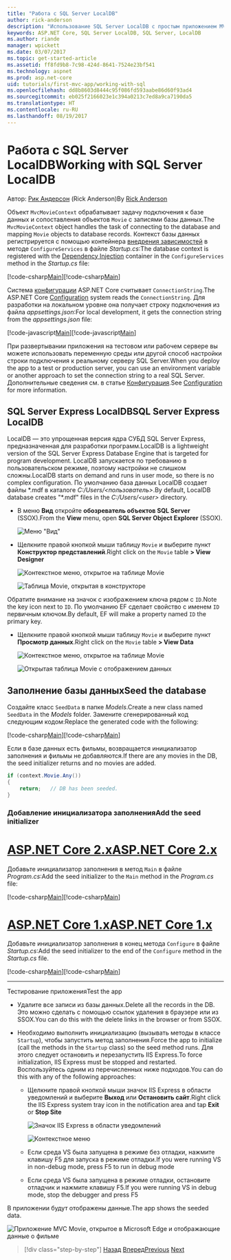 ```yaml
---
title: "Работа с SQL Server LocalDB"
author: rick-anderson
description: "Использование SQL Server LocalDB с простым приложением MVC"
keywords: ASP.NET Core, SQL Server LocalDB, SQL Server, LocalDB
ms.author: riande
manager: wpickett
ms.date: 03/07/2017
ms.topic: get-started-article
ms.assetid: ff8fd9b8-7c98-424d-8641-7524e23bf541
ms.technology: aspnet
ms.prod: asp.net-core
uid: tutorials/first-mvc-app/working-with-sql
ms.openlocfilehash: dd8b8603d8444c95f086fd593aabe86d60f93ad4
ms.sourcegitcommit: eb025f2166023e1c394a0213c7ed8a9ca7190da5
ms.translationtype: HT
ms.contentlocale: ru-RU
ms.lasthandoff: 08/19/2017
---
```

# <a name="working-with-sql-server-localdb"></a><span data-ttu-id="6428b-104">Работа с SQL Server LocalDB</span><span class="sxs-lookup"><span data-stu-id="6428b-104">Working with SQL Server LocalDB</span></span>

<span data-ttu-id="6428b-105">Автор: [Рик Андерсон](https://twitter.com/RickAndMSFT) (Rick Anderson)</span><span class="sxs-lookup"><span data-stu-id="6428b-105">By [Rick Anderson](https://twitter.com/RickAndMSFT)</span></span>

<span data-ttu-id="6428b-106">Объект `MvcMovieContext` обрабатывает задачу подключения к базе данных и сопоставления объектов `Movie` с записями базы данных.</span><span class="sxs-lookup"><span data-stu-id="6428b-106">The `MvcMovieContext` object handles the task of connecting to the database and mapping `Movie` objects to database records.</span></span> <span data-ttu-id="6428b-107">Контекст базы данных регистрируется с помощью контейнера [внедрения зависимостей](xref:fundamentals/dependency-injection) в методе `ConfigureServices` в файле *Startup.cs*:</span><span class="sxs-lookup"><span data-stu-id="6428b-107">The database context is registered with the [Dependency Injection](xref:fundamentals/dependency-injection) container in the `ConfigureServices` method in the *Startup.cs* file:</span></span>

<span data-ttu-id="6428b-108">[!code-csharp[Main](../../tutorials/first-mvc-app/start-mvc/sample/MvcMovie/Startup.cs?name=ConfigureServices&highlight=6-7)]</span><span class="sxs-lookup"><span data-stu-id="6428b-108">[!code-csharp[Main](../../tutorials/first-mvc-app/start-mvc/sample/MvcMovie/Startup.cs?name=ConfigureServices&highlight=6-7)]</span></span>

<span data-ttu-id="6428b-109">Система [конфигурации](xref:fundamentals/configuration) ASP.NET Core считывает `ConnectionString`.</span><span class="sxs-lookup"><span data-stu-id="6428b-109">The ASP.NET Core [Configuration](xref:fundamentals/configuration) system reads the `ConnectionString`.</span></span> <span data-ttu-id="6428b-110">Для разработки на локальном уровне она получает строку подключения из файла *appsettings.json*:</span><span class="sxs-lookup"><span data-stu-id="6428b-110">For local development, it gets the connection string from the *appsettings.json* file:</span></span>

<span data-ttu-id="6428b-111">[!code-javascript[Main](start-mvc/sample/MvcMovie/appsettings.json?highlight=2&range=8-10)]</span><span class="sxs-lookup"><span data-stu-id="6428b-111">[!code-javascript[Main](start-mvc/sample/MvcMovie/appsettings.json?highlight=2&range=8-10)]</span></span>

<span data-ttu-id="6428b-112">При развертывании приложения на тестовом или рабочем сервере вы можете использовать переменную среды или другой способ настройки строки подключения к реальному серверу SQL Server.</span><span class="sxs-lookup"><span data-stu-id="6428b-112">When you deploy the app to a test or production server, you can use an environment variable or another approach to set the connection string to a real SQL Server.</span></span> <span data-ttu-id="6428b-113">Дополнительные сведения см. в статье [Конфигурация](xref:fundamentals/configuration).</span><span class="sxs-lookup"><span data-stu-id="6428b-113">See [Configuration](xref:fundamentals/configuration) for more information.</span></span>

## <a name="sql-server-express-localdb"></a><span data-ttu-id="6428b-114">SQL Server Express LocalDB</span><span class="sxs-lookup"><span data-stu-id="6428b-114">SQL Server Express LocalDB</span></span>

<span data-ttu-id="6428b-115">LocalDB — это упрощенная версия ядра СУБД SQL Server Express, предназначенная для разработки программ.</span><span class="sxs-lookup"><span data-stu-id="6428b-115">LocalDB is a lightweight version of the SQL Server Express Database Engine that is targeted for program development.</span></span> <span data-ttu-id="6428b-116">LocalDB запускается по требованию в пользовательском режиме, поэтому настройки не слишком сложны.</span><span class="sxs-lookup"><span data-stu-id="6428b-116">LocalDB starts on demand and runs in user mode, so there is no complex configuration.</span></span> <span data-ttu-id="6428b-117">По умолчанию база данных LocalDB создает файлы \*.mdf в каталоге *C:/Users/\<пользователь\>*.</span><span class="sxs-lookup"><span data-stu-id="6428b-117">By default, LocalDB database creates "\*.mdf" files in the *C:/Users/\<user\>* directory.</span></span>

* <span data-ttu-id="6428b-118">В меню **Вид** откройте **обозреватель объектов SQL Server** (SSOX).</span><span class="sxs-lookup"><span data-stu-id="6428b-118">From the **View** menu, open **SQL Server Object Explorer** (SSOX).</span></span>

  ![Меню "Вид"](working-with-sql/_static/ssox.png)

* <span data-ttu-id="6428b-120">Щелкните правой кнопкой мыши таблицу `Movie` и выберите пункт **Конструктор представлений**.</span><span class="sxs-lookup"><span data-stu-id="6428b-120">Right click on the `Movie` table **> View Designer**</span></span>

  ![Контекстное меню, открытое на таблице Movie](working-with-sql/_static/design.png)

  ![Таблица Movie, открытая в конструкторе](working-with-sql/_static/dv.png)

<span data-ttu-id="6428b-123">Обратите внимание на значок с изображением ключа рядом с `ID`.</span><span class="sxs-lookup"><span data-stu-id="6428b-123">Note the key icon next to `ID`.</span></span> <span data-ttu-id="6428b-124">По умолчанию EF сделает свойство с именем `ID` первичным ключом.</span><span class="sxs-lookup"><span data-stu-id="6428b-124">By default, EF will make a property named `ID` the primary key.</span></span>

* <span data-ttu-id="6428b-125">Щелкните правой кнопкой мыши таблицу `Movie` и выберите пункт **Просмотр данных**.</span><span class="sxs-lookup"><span data-stu-id="6428b-125">Right click on the `Movie` table **> View Data**</span></span>

  ![Контекстное меню, открытое на таблице Movie](working-with-sql/_static/ssox2.png)

  ![Открытая таблица Movie с отображением данных](working-with-sql/_static/vd22.png)

## <a name="seed-the-database"></a><span data-ttu-id="6428b-128">Заполнение базы данных</span><span class="sxs-lookup"><span data-stu-id="6428b-128">Seed the database</span></span>

<span data-ttu-id="6428b-129">Создайте класс `SeedData` в папке *Models*.</span><span class="sxs-lookup"><span data-stu-id="6428b-129">Create a new class named `SeedData` in the *Models* folder.</span></span> <span data-ttu-id="6428b-130">Замените сгенерированный код следующим кодом:</span><span class="sxs-lookup"><span data-stu-id="6428b-130">Replace the generated code with the following:</span></span>

<span data-ttu-id="6428b-131">[!code-csharp[Main](start-mvc/sample/MvcMovie/Models/SeedData.cs?name=snippet_1)]</span><span class="sxs-lookup"><span data-stu-id="6428b-131">[!code-csharp[Main](start-mvc/sample/MvcMovie/Models/SeedData.cs?name=snippet_1)]</span></span>

<span data-ttu-id="6428b-132">Если в базе данных есть фильмы, возвращается инициализатор заполнения и фильмы не добавляются.</span><span class="sxs-lookup"><span data-stu-id="6428b-132">If there are any movies in the DB, the seed initializer returns and no movies are added.</span></span>

```csharp
if (context.Movie.Any())
{
    return;   // DB has been seeded.
}
```

<a name="si"></a>
### <a name="add-the-seed-initializer"></a><span data-ttu-id="6428b-133">Добавление инициализатора заполнения</span><span class="sxs-lookup"><span data-stu-id="6428b-133">Add the seed initializer</span></span>

# <a name="aspnet-core-2xtabaspnetcore2x"></a>[<span data-ttu-id="6428b-134">ASP.NET Core 2.x</span><span class="sxs-lookup"><span data-stu-id="6428b-134">ASP.NET Core 2.x</span></span>](#tab/aspnetcore2x)

<span data-ttu-id="6428b-135">Добавьте инициализатор заполнения в метод `Main` в файле *Program.cs*:</span><span class="sxs-lookup"><span data-stu-id="6428b-135">Add the seed initializer to the `Main` method in the *Program.cs* file:</span></span>

<span data-ttu-id="6428b-136">[!code-csharp[Main](start-mvc/sample/MvcMovie/Program.cs?highlight=6,16-32)]</span><span class="sxs-lookup"><span data-stu-id="6428b-136">[!code-csharp[Main](start-mvc/sample/MvcMovie/Program.cs?highlight=6,16-32)]</span></span>

# <a name="aspnet-core-1xtabaspnetcore1x"></a>[<span data-ttu-id="6428b-137">ASP.NET Core 1.x</span><span class="sxs-lookup"><span data-stu-id="6428b-137">ASP.NET Core 1.x</span></span>](#tab/aspnetcore1x)

<span data-ttu-id="6428b-138">Добавьте инициализатор заполнения в конец метода `Configure` в файле *Startup.cs*:</span><span class="sxs-lookup"><span data-stu-id="6428b-138">Add the seed initializer to the end of the `Configure` method in the *Startup.cs* file.</span></span>

<span data-ttu-id="6428b-139">[!code-csharp[Main](start-mvc/sample/MvcMovie/Startup.cs?highlight=9&name=snippet_seed)]</span><span class="sxs-lookup"><span data-stu-id="6428b-139">[!code-csharp[Main](start-mvc/sample/MvcMovie/Startup.cs?highlight=9&name=snippet_seed)]</span></span>

---

<span data-ttu-id="6428b-140">Тестирование приложения</span><span class="sxs-lookup"><span data-stu-id="6428b-140">Test the app</span></span>

* <span data-ttu-id="6428b-141">Удалите все записи из базы данных.</span><span class="sxs-lookup"><span data-stu-id="6428b-141">Delete all the records in the DB.</span></span> <span data-ttu-id="6428b-142">Это можно сделать с помощью ссылок удаления в браузере или из SSOX.</span><span class="sxs-lookup"><span data-stu-id="6428b-142">You can do this with the delete links in the browser or from SSOX.</span></span>
* <span data-ttu-id="6428b-143">Необходимо выполнить инициализацию (вызывать методы в классе `Startup`), чтобы запустить метод заполнения.</span><span class="sxs-lookup"><span data-stu-id="6428b-143">Force the app to initialize (call the methods in the `Startup` class) so the seed method runs.</span></span> <span data-ttu-id="6428b-144">Для этого следует остановить и перезапустить IIS Express.</span><span class="sxs-lookup"><span data-stu-id="6428b-144">To force initialization, IIS Express must be stopped and restarted.</span></span> <span data-ttu-id="6428b-145">Воспользуйтесь одним из перечисленных ниже подходов.</span><span class="sxs-lookup"><span data-stu-id="6428b-145">You can do this with any of the following approaches:</span></span>

  * <span data-ttu-id="6428b-146">Щелкните правой кнопкой мыши значок IIS Express в области уведомлений и выберите **Выход** или **Остановить сайт**.</span><span class="sxs-lookup"><span data-stu-id="6428b-146">Right click the IIS Express system tray icon in the notification area and tap **Exit** or **Stop Site**</span></span>

    ![Значок IIS Express в области уведомлений](working-with-sql/_static/iisExIcon.png)

    ![Контекстное меню](working-with-sql/_static/stopIIS.png)

   * <span data-ttu-id="6428b-149">Если среда VS была запущена в режиме без отладки, нажмите клавишу F5 для запуска в режиме отладки.</span><span class="sxs-lookup"><span data-stu-id="6428b-149">If you were running VS in non-debug mode, press F5 to run in debug mode</span></span>
   * <span data-ttu-id="6428b-150">Если среда VS была запущена в режиме отладки, остановите отладчик и нажмите клавишу F5.</span><span class="sxs-lookup"><span data-stu-id="6428b-150">If you were running VS in debug mode, stop the debugger and press F5</span></span>
   
<span data-ttu-id="6428b-151">В приложении будут отображены данные.</span><span class="sxs-lookup"><span data-stu-id="6428b-151">The app shows the seeded data.</span></span>

![Приложение MVC Movie, открытое в Microsoft Edge и отображающие данные о фильме](working-with-sql/_static/m55.png)

>[!div class="step-by-step"]
<span data-ttu-id="6428b-153">[Назад](adding-model.md)
[Вперед](controller-methods-views.md)</span><span class="sxs-lookup"><span data-stu-id="6428b-153">[Previous](adding-model.md)
[Next](controller-methods-views.md)</span></span>  
